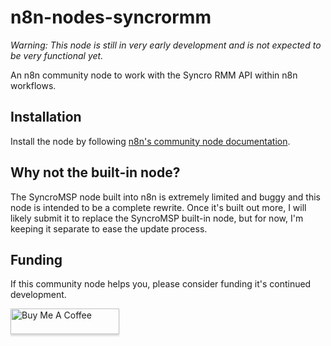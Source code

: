 # n8n-nodes-syncrormm

*Warning: This node is still in very early development and is not expected to be very functional yet.*

An n8n community node to work with the Syncro RMM API within n8n workflows.


## Installation

Install the node by following [n8n's community node documentation](https://docs.n8n.io/integrations/community-nodes/installation/).

## Why not the built-in node?

The SyncroMSP node built into n8n is extremely limited and buggy and this node is intended to be a complete rewrite. Once it's built out more, I will likely submit it to replace the SyncroMSP built-in node, but for now, I'm keeping it separate to ease the update process.

## Funding

If this community node helps you, please consider funding it's continued development.

<a href="https://www.buymeacoffee.com/davejlong" target="_blank"><img src="https://www.buymeacoffee.com/assets/img/custom_images/orange_img.png" alt="Buy Me A Coffee" style="height: 41px !important;width: 174px !important;box-shadow: 0px 3px 2px 0px rgba(190, 190, 190, 0.5) !important;-webkit-box-shadow: 0px 3px 2px 0px rgba(190, 190, 190, 0.5) !important;" ></a>
